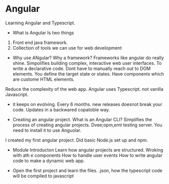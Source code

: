 # Angular
Learning Angular and Typescript.


- What is Angular 
Is two things
1. Front end java framework.
2. Collection of tools we can use for web development

- Why use ANgular?
Why a framework?
Frameworks like angular do really shine. Simpolifies building complex, interactive web user interfaces.
To write a declarative code. Dont have to manually reach out to DOM elements.
You define the target state or states.
Have components which are custome HTML elements.

Reduce the complexity of the web app.
Angular uses Typescript. not vanilla Javascript.


- it keeps on evolving. Every 6 months.
new releases doesnot break your code.
Updates in  a backwared copatoble way.


- Creating an angular project.
What is  an Angular CLI?
Simplifies the process of creating angular projects.
Dvee;opm,emt testing server.
You need to install it to use Anguolar.

I created my first angular project.
Did basic Node.js set up and npm.


- Module Introducton
Learn how angular projects are structured. Wroking with ath e components
How to handle user events
How to  write angular code to make a dynamic web app.

- Open the first project and learn the files.
.json, how the typescript code will be compiled to javascript